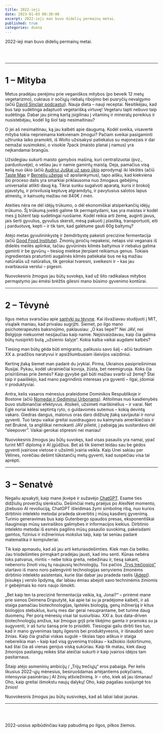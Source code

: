 ```yaml
---
title: 2022-ieji
date: 2023-01-03 00:30:00
excerpt: 2022-ieji man buvo didelių permainų metai.
published: true
categories: duona
---
```


2022-ieji man buvo didelių permainų metai.

<br>
<br>

---

# 1 – Mityba

Metus pradėjau perėjimu prie veganiškos mitybos (po beveik 12 metų vegetarizmo), cukraus ir sočiųjų riebalų ribojimo bei pusryčių nevalgymo (ačiū [David Sinclair podcastui](https://www.lifespanpodcast.com)). Nauja dieta – nauji receptai. Nesitikėjau, kad bus taip sudėtinga adaptuoti vegetarišką virtuvę! Vegetaru tapti nebuvo taip sudėtinga. Dabar jau pirmą kartą įsigilinau į vitaminų ir mineralų poreikius ir nusistebėjau, kodėl lig šiol taip nesimaitinau?

O jei aš nesimaitinau, ką jau kalbėti apie daugumą. Kodėl sveika, visavertė mityba tokia neprieinama kiekvienam žmogui? Pačiam sveikai pasigaminti užtrunka laiko pramokti, iš Wolto užsisakysi patiekalus su majonezais ir dar nemažai susimokėsi, o visokie 7pack (maisto planai į namus) yra neįkandamai brangūs.

Užsidegiau sukurti maisto gamybos mašiną, kuri centralizuotai (pvz., parduotuvėje), o vėliau jau ir namie gamintų maistą. Deja, pamačius visą kelią nuo ūkio (ačiū [Audriui Juškai už savo ūkio](https://www.facebook.com/audriausjuskosukis) aprodymą) iki lėkštės (ačiū [Taste Map](https://www.tastemap.lt) ir [Bernelių užeigai](https://berneliuuzeiga.lt) už apsilankymus), tapo aišku, kad kiekviena šio proceso dalis yra smarkiai priklausoma nuo žmogaus gebėjimų universaliai atlikti daug ką. Tikrai sunku sugalvoti aparatą, kuris ir brokolį pjaustytų, ir prisvilusią keptuvę atgramdytų, ir pavytusius salotos lapus atmestų, ir kainuotų mažiau nei 840€ / mėn.

Ateities nėra ne dėl idėjų trūkumo, o dėl ekonomiškai atsiperkančių idėjų trūkumo. Šį trūkumą įveikti galime tik permąstydami, kas yra maistas ir kodėl mes jį būtent taip sudėtingai ruošiame. Kodėl reikia arti žemę, auginti javus, jais šerti gyvulius, gyvulius skersti, mėsą pakuoti į plastiką, transportuoti, eiti į parduotuvę, kepti – ir tik tam, kad galėtume gauti 60g baltymų?

Atėjo metas gyvulininkystę ir žemdirbystę pakeisti precizine fermentacija (ačiū [Good Food Institute](https://gfi.org)). Žmonių įpročių nepakeisi, netaps visi veganais iš didelės meilės aplinkai, tačiau gyvūninės kilmės baltymus ir riebalus galima gaminti ir be gyvūnų – tiesiog mielėse įterpiant reikiamus genus. Tokiais ingredientais praturtinti augalinės kilmės patiekalai bus ne ką mažiau natūralūs už natūralius, tik gerokai tvaresni, sveikesni ir – kas jau svarbiausia verslui – pigesni.

Nuovokesnis žmogus jau būtų suvokęs, kad už šito radikalaus mitybos permąstymo jau ėmėsi brėžtis gilesni mano būsimo gyvenimo kontūrai.

---

# 2 – Tėvynė

Ilgus metus svarsčiau apie [santykį su tėvyne](lietuviai-sovietu-sajungoje-1-d-izanga.md). Kai išvažiavau studijuoti į MIT, visąlaik maniau, kad privalau sugrįžti. Šiemet, po ilgo mano psichoterapeutės baksnojimo, paklausiau: „O kas liepė?” Nei JAV, nei Belgijoje niekuomet nesijaučiau kaip namie. Neįsivaizdavau, kaip čia galima būtų nusipirkti butą „užsienio šalyje“. Kokia kalba vaikai augdami kalbės?

Tiesiog man būtų gėda būti emigrantu, palikusiu savo šalį – ačiū tautiniam XX a. pradžios naratyvui ir apsižliumbusiam išeivijos vaizdiniui.

Kertinę įtaką šiemet man padarė du įvykiai. Pirma, Ukrainos pasipriešinimas Rusijai. Pykau, kodėl ukrainiečiai kovoja, žūsta, bet neemigruoja. Koks čia prisirišimas prie žemės? Kaip gyvybė gali būti mažiau svarbi už žemę? Štai taip ir paaiškėjo, kad mano pagrindinis interesas yra gyventi – ilgai, įdomiai ir produktyviai.

Antra, kelis vasaros mėnesius praleidome Dominikos Respublikoje ir Bostone (ačiū [Nomedai ir Gediminui Urbonams](https://www.nugu.lt/us/)). Atitolimas nuo kasdienybės buvo stulbinančiai efektyvus. Atsikeli, užsimeti marškinėlius – ir varai. Net Eglė noriai kėlėsi septintą ryto, o guldavomės sutemus – kokią devintą vakaro. Giedras dangus, malonus oras daro didžiulę įtaką savijautai ir norui gyventi. Tuo tarpu vaikai greitai susidraugavo su kaimynais amerikiečiais ir net Bruknė, ta angliškai nemokanti JAV pilietė, į pabaigą jau susitardavo dėl “sleepover”. Vaikai gerokai stipresni nei maniau!

Nuovokesnis žmogus jau būtų suvokęs, kad visas pasaulis yra namai, ypač turint MIT diplomą ir AI įgūdžius. Bet aš tik šiemet leidau sau be gėdos gyventi įvairiose vietose ir užsiimti įvairia veikla. Kaip Unei sakiau per Vėlines, norėčiau dešimt tūkstančių metų gyventi, kad suspėčiau visa tai aprėpti.

---

# 3 – Senatvė

Negaliu apsakyti, kaip mane įkvėpė ir sužavėjo [ChatGPT](https://chat.openai.com). Esame ties didžiulių proveržių slenksčiu. Dešimčiai metų praėjus po AlexNet momento, įžiebusio AI revoliuciją, ChatGPT išleidimas žymi simbolinę ribą, nuo kurios dirbtinio intelekto metodai pradeda skverbtis į mūsų kasdienį gyvenimą. Turinio generavimas bus kaip Gutenbergo spaudos presas, eksponentiškai išauginsiąs mūsų saviraiškos galimybes ir informacijos kiekius. Dirbtinio intelekto metodai iš esmės pagilins mūsų pasaulio suvokimą, pakeisdami gamtos, fizinius ir inžinerinius mokslus taip, kaip tai seniau padarė matematika ir kompiuteriai.

Tik kaip apmaudu, kad aš jau arti keturiasdešimties. Kiek man čia beliko. Jau trisdešimties pirmąkart pradėjau jausti, kad imu senti. Kūnas nebėra toks patvarus, mintis – nebe tokia greita, nebežinau ir, tiesą sakant, nebenoriu žinoti visų tų naujausių technologijų. Tos pačios [„Trys trečiosios“](https://threethirds.ai) startavo iš mano noro palengvinti technologijas senyviems žmonėms dirbtinio intelekto asistentais, kurie štai dabar jau pradeda rastis ([Adept](https://www.adept.ai/)). Įsisukęs į verslo lipdymą, dar labiau ėmiau abejoti savo techninėmis žiniomis ir gebėjimais ko nors naujo išmokti.

„Bet kaip ten ta precizinė fermentacija veikia, ką, Jonai?“ – prirėmė mane prie sienos Deimena Drąsutytė, kai apie tai su ja pradėjome kalbėti, ir aš staiga pamačiau biotechnologijas, ląstelės biologiją, genų inžineriją ir kitus biologijos stebuklus, kurių mes dar gerai nesuprantame, bet turime daug duomenų. Per porą mėnesių visai tai susiurbiau. XXI a. bus data-driven biotechnologijų amžius, kai žmogus grįš prie tikėjimo gamta ir pramoks su ja sugyventi, ir aš turiu šansą prie to prisidėti. Tiesiogiai galiu dirbti ties tuo, kad ir mano gyvenimas taptų ilgesnis bei produktyvesnis, ir išnaudoti savo žinias. Kaip čia gražiai viskas sugulė – tikslas tapo aiškus ir staiga nebereikia man – kaip kad visą gyvenimą troškau – kažkokio išskirtinumo, kad štai čia aš vienas genijus viską sukūriau. Kaip tik matau, kiek daug žmonijos pastangų reikės šitai ateičiai sukurti ir kaip įvairios idėjos tam pasitarnaus.

Šitaip atėjo asmeninių ambicijų / „Trijų trečiųjų“ eros pabaiga. Per kelis likusius 2022-ųjų mėnesius, besiruošdamas artėjantiems pokyčiams, intensyviai pasinėriau į AI žinių atšviežinimą. Ir – oho, kiek aš jau išmanau! Oho, kaip greitai išmokstu naujų dalykų! Oho, kaip pagaliau susijungė tos žinios!

Nuovokesnis žmogus jau būtų susivokęs, kad aš labai labai jaunas.

---

<br>
<br>

2022-uosius apibūdinčiau kaip pabudimą po ilgos, pilkos žiemos.
